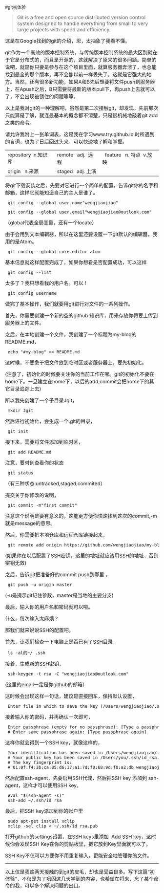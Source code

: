 #git初体验
<blockquote>
    <p>
        <span style="font-size: 16px;">Git is a free and open source distributed version control system designed to handle everything from small to very large projects with speed and efficiency.</span>
    </p>
</blockquote>
<p>
    <span style="font-size: 16px;">这是在Google找到的git的介绍，恩，太抽象了我看不懂。</span>
</p>
<p>
    <span style="font-size: 16px;">git作为一个高效的版本控制系统，与传统版本控制系统的最大区别就在于它是分布式的，而且是开源的，这就解决了原来的很多问题。简单的说吧，就是你只要是参与在这个项目里面，就算服务器奔溃了，也总能找到最全的那个版本，再不会像以前一样丢失了。这就是它强大的地方。当然，还有很多新功能，如果A和B先后想要将文件push到服务器上，在Apush之后，B只需要将最新的版本pull下，再push上去就可以了，不会出现被锁住的问题等等。</span>
</p>
<p>
    <span style="font-size: 16px;">以上是我对git的一种理解吧，虽然是第二次接触git，却发现，先前那次只能算是了解，就连最基本的概念都不清楚，只是很机械地敲着git add之类的命令。</span>
</p>
<p>
    <span style="font-size: 16px;">请允许我附上一张单词表，这是我在学习www.try.github.io 时所遇到的盲词，也为了日后回过头来，可以快速地了解和掌握。</span>
</p>
<p>
    <span style="line-height: 18px; font-family: Consolas, 微软雅黑, monospace, Verdana, sans-serif, 宋体; font-size: 12px; background-color: rgb(246, 246, 246);"></span>
</p>
<table style="height: 87px;">
    <tbody>
        <tr class="firstRow">
            <td style="-ms-word-break: break-all;">
                <span style="line-height: 22.5px; font-size: 16px;">repository &nbsp;n.知识库</span>
            </td>
            <td style="-ms-word-break: break-all;">
                <span style="font-size: 16px;">remote &nbsp; adj. &nbsp;远程</span>
            </td>
            <td style="-ms-word-break: break-all;">
                <span style="font-size: 16px;">&nbsp; feature &nbsp; n. 特点 &nbsp;v.放映</span>
            </td>
        </tr>
        <tr>
            <td style="-ms-word-break: break-all;">
                <span style="font-size: 16px;">origin &nbsp; n.来源</span>
            </td>
            <td style="-ms-word-break: break-all;">
                <span style="font-size: 16px;">staged &nbsp; adj. 上演</span>
            </td>
            <td style="-ms-word-break: break-all;"></td>
        </tr>
    </tbody>
</table>
<p>
    <span style="font-size: 16px;">将git下载安装之后，先要对它进行一个简单的配置，告诉git你的名字和邮箱，这样它就能知道自己的主人是谁了。</span><br/>
</p>
<pre class="brush:shell;toolbar: true; auto-links: false;"> git config --global user.name&quot;wengjiaojiao&quot;</pre>
<pre class="brush:shell;toolbar: true; auto-links: false;"> git config --global user.email&quot;wengjiaojiao@outlook.com&quot;</pre>
<p>
    <span style="font-size: 16px;">（global代表全局变量，还有一个locate）</span>
</p>
<p>
    <span style="font-size: 16px;">由于会用到文本编辑器，所以在这里还要设置一下git默认的编辑器，我用的是Atom。</span>
</p>
<pre class="brush:shell;toolbar: true; auto-links: false;"> git config --global core.editor atom</pre>
<p>
    <span style="font-size: 16px;">基本信息就这样配置完成了，如果你想看是否配置成功，可以这样</span>
</p>
<pre class="brush:shell;toolbar: true; auto-links: false;"> git config --list</pre>
<p>
    <span style="font-size: 16px;">太多了？我只想看我的用户名。可以！</span>
</p>
<pre class="brush:shell;toolbar: true; auto-links: false;"> git config username</pre>
<p>
    <span style="font-size: 16px;">做完了基本操作，我们就要用git进行对文件的一系列操作。</span>
</p>
<p>
    <span style="font-size: 16px;">首先，你需要创建一个新的空的github 知识库，用来存放你将要上传到服务器上的文件。</span>
</p>
<p>
    <span style="font-size: 16px;">之后，在本地创建一个文件，我创建了一个标题为my-blog的README.md，&nbsp;</span>
</p>
<pre class="brush:shell;toolbar: true; auto-links: false;"> echo &quot;#my-blog&quot; &gt;&gt; README.md</pre>
<p>
    <span style="font-size: 16px;">这时候，不要急于把文件放到临时区或者服务器上，要先初始化。</span>
</p>
<p>
    <span style="font-size: 16px;">(注意了，初始化的时候要关注你的当前工作在哪。git的初始化不要在home下。一旦建立在home下，以后的add,commit会把home下的其它目录追踪上去)</span>
</p>
<p>
    <span style="font-size: 16px;">所以我先创建了一个子目录Jgit，</span>
</p>
<pre class="brush:shell;toolbar: true; auto-links: false;"> mkdir Jgit</pre>
<p>
    <span style="font-size: 16px;">然后进行初始化，会生成一个.git的目录，</span>
</p>
<pre class="brush:shell;toolbar: true; auto-links: false;"> git init</pre>
<p>
    <span style="font-size: 16px;">接下来，需要将文件添加到临时区，</span>
</p>
<pre class="brush:shell;toolbar: true; auto-links: false;"> git add README.md</pre>
<p>
    <span style="font-size: 16px;">注意，要时刻查看你的状态</span>
</p>
<pre class="brush:shell;toolbar: true; auto-links: false;"> git status</pre>
<p>
    <span style="font-size: 16px;">（有三种状态:untracked,staged,commited）</span>
</p>
<p>
    <span style="font-size: 16px;">提交关于你修改的说明，</span>
</p>
<pre class="brush:shell;toolbar: true; auto-links: false;"> git commit -m&quot;first commit&quot;</pre>
<p>
    <span style="font-size: 16px;">注意这个说明是要有意义的，这能更方便你快速找到这次的commit,-m就是message的意思。</span>
</p>
<p>
    <span style="font-size: 16px;">然后，你需要把本地仓库和远程仓库链接起来，</span>
</p>
<pre class="brush:shell;toolbar: true; auto-links: false;"> git remote add origin https://github.com/wengjiaojiao/my-blog</pre>
<p>
    <span style="font-size: 16px;">(如果你在以后配置了SSH密钥，这里的地址就应该用SSH的地址，否则密钥无效)</span>
</p>
<p>
    <span style="font-size: 16px;">之后，告诉git把准备好的commit push到哪里 ，</span>
</p>
<pre class="brush:shell;toolbar: true; auto-links: false;"> git push -u origin master</pre>
<p>
    <span style="font-size: 16px;">(-u是提示git记住参数，master是当地的主要分支)</span>
</p>
<p>
    <span style="font-size: 16px;">最后，输入你的用户名和密码就可以啦。</span>
</p>
<p>
    <span style="font-size: 16px;">什么，每次输入太麻烦？</span>
</p>
<p>
    <span style="font-size: 16px;">那我们就来说说SSH的配置吧。</span>
</p>
<p>
    <span style="font-size: 16px;">首先，让我们检查一下电脑上是否已有了SSH目录，</span>
</p>
<pre class="brush:shell;toolbar: true; auto-links: false;"> ls -al的~/ .ssh</pre>
<p>
    <span style="font-size: 16px;">接着，生成新的SSH密钥，</span>
</p>
<pre class="brush:shell;toolbar: true; auto-links: false;"> ssh-keygen -t rsa -C &quot;wengjiaojiao@outlook.com&quot;</pre>
<p>
    <span style="font-size: 16px;">(这里的email一定是你github的邮箱）</span>
</p>
<p>
    <span style="font-size: 16px;">这时候会出现这样一句话，建议是直接回车，保持默认设置，</span>
</p>
<pre class="brush:shell;toolbar: true; auto-links: false;"> Enter file in which to save the key (/Users/wengjiaojiao/.ssh/id_rsa): [Press enter]</pre>
<p>
    <span style="font-size: 16px;">接着输入你的密码，并再确认一次即可，</span>
</p>
<pre class="brush:shell;toolbar: true; auto-links: false;"> Enter passphrase (empty for no passphrase): [Type a passphrase]
 # Enter same passphrase again: [Type passphrase again]</pre>
<p>
    <span style="font-size: 16px;">这样你就会得到一个SSH key，就像这样的，</span>
</p>
<pre class="brush:shell;toolbar: true; auto-links: false;"> Your identification has been saved in /Users/wengjiaojiao/.ssh/id_rsa.
 # Your public key has been saved in /Users/you/.ssh/id_rsa.pub.
 # The key fingerprint is:
 # 01:0f:f4:3b:ca:85:d6:17:a1:7d:f0:68:9d:f0:a2:db wengjiaojiao@outlook.com</pre>
<p>
    <span style="font-size: 16px;">然后配置ssh-agent，先要启用SSH代理，然后把SSH key 添加到 ssh-agent，这样才可以使用SSH key，</span>
</p>
<pre class="brush:shell;toolbar: true; auto-links: false;"> eval &quot;$(ssh-agent -s)&quot;
 ssh-add ~/.ssh/id_rsa</pre>
<p>
    <span style="font-size: 16px;">最后，把SSH key添加到你的账户里</span>
</p>
<pre class="brush:shell;toolbar: true; auto-links: false;"> sudo apt-get install xclip
 xclip -sel clip &lt; ~/.ssh/id_rsa.pub</pre>
<p>
    <span style="font-size: 16px;">打开github的settings设置，在SSH keys里添加 &nbsp;Add SSH key，这时候你会发现SSH Key在你的剪贴板里，把它放到Key里面就可以了。</span>
</p>
<p>
    <span style="font-size: 16px;">SSH Key不仅可以方便你不用重复输入，更能安全地管理你的文件。</span>
</p>
<hr/>
<p>
    <span style="font-size: 16px;">以上仅是我这两天接触的到git的皮毛，却也是受益良多。<span style="line-height: 22.5px; font-size: 16px;">写下这篇“初体验”，不仅是为了巩固这几天学到的内容，也希望在将来，忘了某个命令的我，可以多个解决问题的出口。</span></span>
</p>
<p>
    <br/>
</p>
